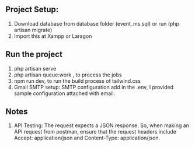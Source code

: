 
## Project Setup:

1. Download database from database folder (event_ms.sql) or run (php artisan migrate) <br />
2. Import this at Xampp or Laragon  <br />

## Run the project

1. php artisan serve  <br />
2. php artisan queue:work , to process the jobs  <br />
3. npm run dev, to run the build process of tailwind.css  <br />
4. Gmail SMTP setup: SMTP configuration add in the .env, I provided sample configuration attached with email. <br />

## Notes
1. API Testing: The request expects a JSON response. So, when making an API request from postman, ensure that the request headers include Accept: application/json and Content-Type: application/json.